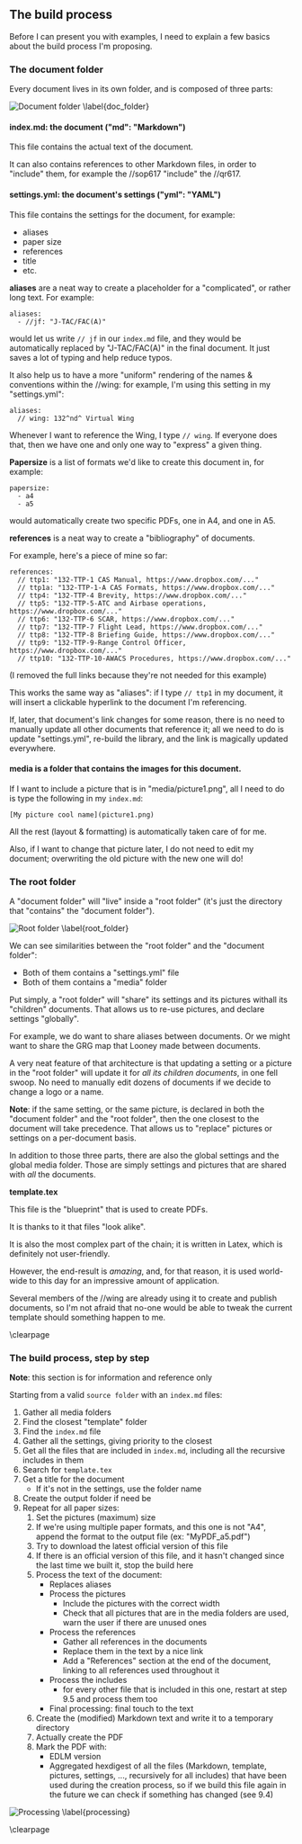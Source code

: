 ## The build process

Before I can present you with examples, I need to explain a few basics 
about the build process I'm proposing.

### The document folder

Every document lives in its own folder, and is composed of three parts:

![Document folder \label{doc_folder}](https://www.planttext.com/plantuml/img/ROzB2W8n343tEKNe0GfwWbcuzGnIsZW4-XdI51IPkrix3kF2RF9vZuHCLPreIn50MIFXfVYMA2lUImma05j6imE3hc8jJJpX2x37Rbmfi1iuVQel7GRtpMPXhqteP9Syc__iVB0L3bf9bVDidobkvyNV-kp7u1peOLCOU3Im0aoKG__j3G00)

#### **index.md**: the document ("md": "Markdown")

This file contains the actual text of the document.

It can also contains references to other Markdown files, in order
to "include" them, for example the //sop617 "include"
the //qr617.


#### **settings.yml**: the document's settings ("yml": "YAML")

This file contains the settings for the document, for example:

* aliases
* paper size
* references
* title
* etc.

**aliases** are a neat way to create a placeholder for a "complicated", or 
rather long text. For example:

```
aliases:
  - //jf: "J-TAC/FAC(A)"
```

would let us write `// jf` in our `index.md` file, and they would
be automatically replaced by "J-TAC/FAC(A)" in the final document.
It just saves a lot of typing and help reduce typos.

It also help us to have a more "uniform" rendering of the names & conventions
within the //wing: for example, I'm using this setting in my "settings.yml":

```
aliases:
  // wing: 132^nd^ Virtual Wing
```

Whenever I want to reference the Wing, I type `// wing`. If everyone does that,
then we have one and only one way to "express" a given thing.

**Papersize** is a list of formats we'd like to create this document in, 
for example:

```
papersize:
  - a4
  - a5
```

would automatically create two specific PDFs, one in A4, and one in A5.

**references** is a neat way to create a "bibliography" of documents.

For example, here's a piece of mine so far:

```
references:
  // ttp1: "132-TTP-1 CAS Manual, https://www.dropbox.com/..."
  // ttp1a: "132-TTP-1-A CAS Formats, https://www.dropbox.com/..."
  // ttp4: "132-TTP-4 Brevity, https://www.dropbox.com/..."
  // ttp5: "132-TTP-5-ATC and Airbase operations, https://www.dropbox.com/..."
  // ttp6: "132-TTP-6 SCAR, https://www.dropbox.com/..."
  // ttp7: "132-TTP-7 Flight Lead, https://www.dropbox.com/..."
  // ttp8: "132-TTP-8 Briefing Guide, https://www.dropbox.com/..."
  // ttp9: "132-TTP-9-Range Control Officer, https://www.dropbox.com/..."
  // ttp10: "132-TTP-10-AWACS Procedures, https://www.dropbox.com/..."
```

(I removed the full links because they're not needed for this example)

This works the same way as "aliases": if I type `// ttp1` in my document, it will insert a
clickable hyperlink to the document I'm referencing.

If, later, that document's link changes for some reason, there is no need to manually
update all other documents that reference it; all we need to do is update "settings.yml",
re-build the library, and the link is magically updated everywhere.

#### **media** is a folder that contains the images for this document.

If I want to include a picture that is in "media/picture1.png", all I need 
to do is type the following in my `index.md`:

```[My picture cool name](picture1.png)```

All the rest (layout & formatting) is automatically taken care of
for me.

Also, if I want to change that picture later, I do not need to edit
my document; overwriting the old picture with the new one will do!


### The root folder

A "document folder" will "live" inside a "root folder" (it's just the 
directory that "contains" the "document folder").

![Root folder \label{root_folder}](https://www.planttext.com/plantuml/img/RP7B2i8m44Nt-OhG3oYqWcwxS2kuS5z2CjP07cKoWOhqtwrfQn-QJSYz1oOdgG89f6WDOwJ90ByzWAFtnE_UA436nfrdLu7WY2kD8CdZC-CYy7OCNumFQoOleBHOrRNz11EKG3qCoenlV74edSfRrsH_ocDneiTIzcof0n1fr-HFQ-P1zP2j20BR6a6G4tG9cOFDLSzUHlin68C41XzHmlgwFrvxeMLigoL5X6BhzDENsxxVsU_r0iglta9ffw3BhKf8EaplrBCAd1e-zGq0)

We can see similarities between the "root folder" and the "document folder":

* Both of them contains a "settings.yml" file
* Both of them contains a "media" folder

Put simply, a "root folder" will "share" its settings and its pictures withall its "children"
documents. That allows us to re-use pictures, and declare settings "globally".

For example, we do want to share aliases between documents. Or we might want
to share the GRG map that Looney made between documents.

A very neat feature of that architecture is that updating a setting
or a picture in the "root folder" will update it for *all its
children documents*, in one fell swoop. No need to manually edit
dozens of documents if we decide to change a logo or a name.

**Note**: if the same setting, or the same picture, is declared
in both the "document folder" and the "root folder", then the one
closest to the document will take precedence. That allows us to
"replace" pictures or settings on a per-document basis.

In addition to those three parts, there are also the global settings 
and the global media folder. Those are simply settings and pictures 
that are shared with *all* the documents.

**template.tex**

This file is the "blueprint" that is used to create PDFs.

It is thanks to it that files "look alike".

It is also the most complex part of the chain; it is
written in Latex, which is definitely not user-friendly.

However, the end-result is *amazing*, and, for that reason,
it is used world-wide to this day for an impressive amount
of application.

Several members of the //wing are already using it
to create and publish documents, so I'm not afraid
that no-one would be able to tweak the current template
should something happen to me.

\clearpage

### The build process, step by step

**Note**: this section is for information and reference only

Starting from a valid `source folder` with an `index.md` files:

1. Gather all media folders
2. Find the closest "template" folder
3. Find the `index.md` file
4. Gather all the settings, giving priority to the closest
4. Get all the files that are included in `index.md`, including
all the recursive includes in them
5. Search for `template.tex`
6. Get a title for the document
	* If it's not in the settings, use the folder name
7. Create the output folder if need be
8. Repeat for all paper sizes:
	1. Set the pictures (maximum) size
	2. If we're using multiple paper formats,
	and this one is not "A4", append the format
	to the output file (ex: "MyPDF_a5.pdf")
	2. Try to download the latest official version of this file
	2. If there is an official version of this file,
	and it hasn't changed since the last time we built it,
	stop the build here
	3. Process the text of the document:
		* Replaces aliases
		* Process the pictures
			* Include the pictures with the correct width
			* Check that all pictures that are in the media
			folders are used, warn the user if there are unused ones
		* Process the references
			* Gather all references in the documents
			* Replace them in the text by a nice link
			* Add a "References" section at the end of the document,
			linking to all references used throughout it
		* Process the includes
			* for every other file that is included in this one, restart at step 9.5
			and process them too
		* Final processing: final touch to the text
	4. Create the (modified) Markdown text and write it to a temporary directory
	5. Actually create the PDF
	6. Mark the PDF with:
		* EDLM version
		* Aggregated hexdigest of all the files (Markdown, template, pictures, settings, ..., 
		recursively for all includes) that have been used during the creation process,
		so if we build this file again in the future we can check if something has changed
		(see 9.4)
	
![Processing \label{processing}](https://www.planttext.com/plantuml/img/TLVRRXit47tdLn1wQEp24Q2xNHHftBef2iI0qHZjIm63tXr9XBZaWilL9ON_lOUNlScs7nplcI5dUEPmXlbSEM5TNIZ6d7IA-3THbFWdDrbTa7PyGvgiSDBeVpKTWv4nRNBYes-Fjtyz_iHljL2dxyGhKziCAwMbp1bx6d5HySfH-JHXR6rKJfQF7eJrkmwToWZ-npX-6izxogNecPyA3oIdu2YHvqYPZPdCfZeVbtepUiEudApSjZE-iCvSaNDIRyQdGZM1de0DqdWa75augeA7IrzFoNoUJMCVEpeE5lHZfvtl4iMHfqXURxzND9oVlujQoipLbYP32bxPfqFxordkvsnKDclPwBoapkauBlBW4ZxIqLuOOv2IN8lCeSvtNyA2o6k-PYmJDk_e_ALbvucE9SINS3uUzr1jW5YvsJfkrXtk0pvkgIMNIso5xz6pggcq4fmcfYqNIhLYhiO13h_-T7xLOIkSTp67WIDt9ZWfOtOmo1rTyODqMoxudkm9ygr0LURaFXPs51J8_vQuIaBnVq3ZA2x-WQ-9r23k1uIrqZdIu8z_HVv7xBwLsTPd989NPln5E_B7KqcfBbm9lQd51gayrx4g5I4Rn2l9-3kBtJmBFZgIjYJoKt3RQHplGY11PVPqoQNhv_EXQ9nvQSrUvc4v_aROkBuoIkOTsSvpLcrDhNA-8uhbg2k-CNvbu1o1yAUJ1J52M5_6HW2_cQ88gKWTnP4LETf3q1RbgcZbvp-Uqjch90L5ww24eItA0To5NJo7VAFCCuX9NEgrtDInYKKVd-JlTr_lN-cXrhxOwiI5FXbD_11EcKw8lT6vQkkFgOqj4C2KgJbU1HyKnkyIUQJS7qFu-7lI4h8AFWTnWhpG68r5pqnduC_a3aGwbRMgVAeNKgDzYjoVU2lsFgo37e8F2brm4mkUHKgZOa4h9m4jUVOlnpt-6LfzjaFRRcAkhIcQtXlRJRptoJvvUq7gL6yicBwzO53LndVsjczshex6VywWVEGv-Y8nRbeu-Amz55eLIpsBV_puO-ySgQyFq2aRY6XWcp68Se3CiNMp7GocV-Rchm4-Q_7P09-t-3pW_TmZ8Q7X9tghD4DXYEEFiS4m32dsh6-ZPssqR_AIkKNZInF2InVz1ZpBA4LSWpHtqZmI_cOt2enReJDYXsVYXSYZECLUI2MUST4WTEyNJXbCJOVj2pE-9luGyBI3Q5NxX9WqJgXYquXQuxHdRCPJDtoynwpdCP2EDyu7opDLvzGP5yduO4s6Q_aw-38veA-LjVCa7Bai85PUoU-Ts-fidtjXTxavwDRXEZdyMajq78pFrdA3rccqiqRnaMzQmN0mTaTsyQvb-QvbzQxb-btBZUyUyTv7SOL7NKz8BJnXpPHkeIaBHMc_PwmLVOlDMJfGYomIicoHPK9MBR9Ao7MBN2VafaLkNilVRzNE3FyPtW-6Ympjn-JDQosNwpM5vbWAjFbGpufVtCvZhxzTNF7RvHKUBEFBtXnvQ6uIxYaNjJC5vaE6nqMQfLjRwnttfVVpsbX_gT9hOutn8dY5kQ80bj1G_vRWLKCMZwkaLBoVCOcgFGqrwp-yRwR0mATFgIQ1cWX41nPBUExJ0wO1c7R0B02p3fW7ODu1Ym0i-Cz0OfputJei0x3iW5K0LXrmtKyrbY_yZa1uH-BdCrZ1Vrd-1m00)

\clearpage
